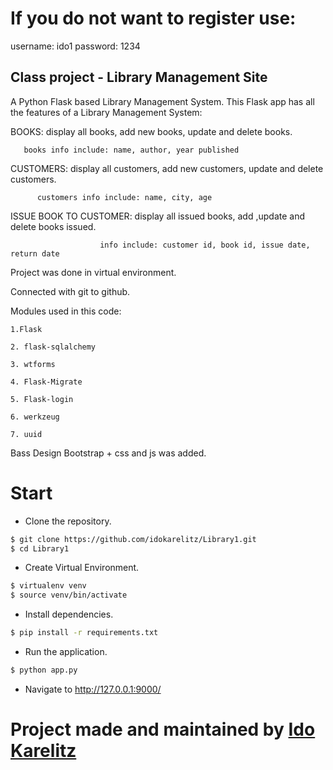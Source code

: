 
# If you do not want to register use:
  username: ido1
  password: 1234



Class project - Library Management Site
---------------------------------------

A Python Flask based Library Management System. 
This Flask app has all the features of a Library Management System:

BOOKS: display all books, add new books, update and delete books.

       books info include: name, author, year published

CUSTOMERS: display all customers, add new customers, update and delete customers.

          customers info include: name, city, age

ISSUE BOOK TO CUSTOMER: display all issued books, add ,update and delete books issued.

                        info include: customer id, book id, issue date, return date

    
Project was done in virtual environment. 

Connected with git to github.

Modules used in this code:

    1.Flask

    2. flask-sqlalchemy

    3. wtforms

    4. Flask-Migrate

    5. Flask-login

    6. werkzeug

    7. uuid

Bass Design Bootstrap + css and js was added.

# Start

- Clone the repository.

```sh
$ git clone https://github.com/idokarelitz/Library1.git
$ cd Library1
```

- Create Virtual Environment.

```sh
$ virtualenv venv
$ source venv/bin/activate
```

- Install dependencies.

```sh
$ pip install -r requirements.txt
```

- Run the application.

```bash
$ python app.py
```

- Navigate to http://127.0.0.1:9000/

# Project made and maintained by [Ido Karelitz](https://www.github.com/idokarelitz)

    









    




